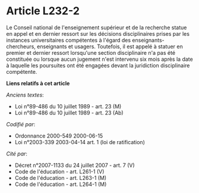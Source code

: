 # Article L232-2

Le Conseil national de l'enseignement supérieur et de la recherche statue en appel et en dernier ressort sur les décisions
disciplinaires prises par les instances universitaires compétentes à l'égard des enseignants-chercheurs, enseignants et
usagers. Toutefois, il est appelé à statuer en premier et dernier ressort lorsqu'une section disciplinaire n'a pas été
constituée ou lorsque aucun jugement n'est intervenu six mois après la date à laquelle les poursuites ont été engagées devant
la juridiction disciplinaire compétente.

**Liens relatifs à cet article**

_Anciens textes_:

  - Loi n°89-486 du 10 juillet 1989 - art. 23 (M)
  - Loi n°89-486 du 10 juillet 1989 - art. 23 (Ab)

_Codifié par_:

  - Ordonnance 2000-549 2000-06-15
  - Loi n°2003-339 2003-04-14 art. 1 (loi de ratification)

_Cité par_:

  - Décret n°2007-1133 du 24 juillet 2007 - art. 7 (V)
  - Code de l'éducation - art. L261-1 (V)
  - Code de l'éducation - art. L263-1 (M)
  - Code de l'éducation - art. L264-1 (M)
